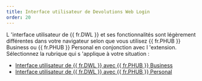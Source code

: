 ```yaml
---
title: Interface utilisateur de Devolutions Web Login
order: 20
---
```

L 'interface utilisateur de {{ fr.DWL }} et ses fonctionnalités sont légèrement différentes dans votre navigateur selon que vous utilisez {{ fr.PHUB }} Business ou {{ fr.PHUB }} Personal en conjonction avec l 'extension. Sélectionnez la rubrique qui s 'applique à votre situation :  

* [Interface utilisateur de {{ fr.DWL }} avec {{ fr.PHUB }} Business](/fr/hub/dwl/devolutions-web-login-user-interface/dwl-user-interface-hub-business/) 
* [Interface utilisateur de {{ fr.DWL }} avec {{ fr.PHUB }} Personal](/fr/hub/dwl/devolutions-web-login-user-interface/dwl-user-interface-hub-personal/) 
